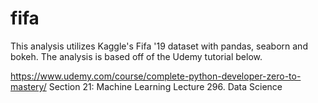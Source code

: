 # fifa

This analysis utilizes Kaggle's Fifa '19 dataset with pandas, seaborn and bokeh.
The analysis is based off of the Udemy tutorial below.

https://www.udemy.com/course/complete-python-developer-zero-to-mastery/
Section 21: Machine Learning
Lecture 296. Data Science
